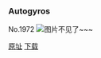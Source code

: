 ### Autogyros
No.1972
![图片不见了~~~](https://imgs.xkcd.com/comics/autogyros.png)

[原址](https://xkcd.com//1972) [下载](https://imgs.xkcd.com/comics/autogyros.png)

